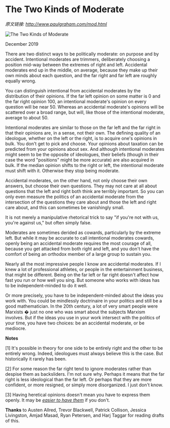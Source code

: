# The Two Kinds of Moderate

_原文链接: <http://www.paulgraham.com/mod.html>_

![The Two Kinds of Moderate](https://s.turbifycdn.com/aah/paulgraham/the-two-kinds-of-moderate-4.gif)  
  
December 2019  
  
There are two distinct ways to be politically moderate: on purpose and by accident. Intentional moderates are trimmers, deliberately choosing a position mid-way between the extremes of right and left. Accidental moderates end up in the middle, on average, because they make up their own minds about each question, and the far right and far left are roughly equally wrong.  
  
You can distinguish intentional from accidental moderates by the distribution of their opinions. If the far left opinion on some matter is 0 and the far right opinion 100, an intentional moderate's opinion on every question will be near 50. Whereas an accidental moderate's opinions will be scattered over a broad range, but will, like those of the intentional moderate, average to about 50.  
  
Intentional moderates are similar to those on the far left and the far right in that their opinions are, in a sense, not their own. The defining quality of an ideologue, whether on the left or the right, is to acquire one's opinions in bulk. You don't get to pick and choose. Your opinions about taxation can be predicted from your opinions about sex. And although intentional moderates might seem to be the opposite of ideologues, their beliefs (though in their case the word "positions" might be more accurate) are also acquired in bulk. If the median opinion shifts to the right or left, the intentional moderate must shift with it. Otherwise they stop being moderate.  
  
Accidental moderates, on the other hand, not only choose their own answers, but choose their own questions. They may not care at all about questions that the left and right both think are terribly important. So you can only even measure the politics of an accidental moderate from the intersection of the questions they care about and those the left and right care about, and this can sometimes be vanishingly small.  
  
It is not merely a manipulative rhetorical trick to say "if you're not with us, you're against us," but often simply false.  
  
Moderates are sometimes derided as cowards, particularly by the extreme left. But while it may be accurate to call intentional moderates cowards, openly being an accidental moderate requires the most courage of all, because you get attacked from both right and left, and you don't have the comfort of being an orthodox member of a large group to sustain you.  
  
Nearly all the most impressive people I know are accidental moderates. If I knew a lot of professional athletes, or people in the entertainment business, that might be different. Being on the far left or far right doesn't affect how fast you run or how well you sing. But someone who works with ideas has to be independent-minded to do it well.  
  
Or more precisely, you have to be independent-minded about the ideas you work with. You could be mindlessly doctrinaire in your politics and still be a good mathematician. In the 20th century, a lot of very smart people were Marxists � just no one who was smart about the subjects Marxism involves. But if the ideas you use in your work intersect with the politics of your time, you have two choices: be an accidental moderate, or be mediocre.  
  
  
  
  
  
  
  
  
  
  
  
**Notes**  
  
[1] It's possible in theory for one side to be entirely right and the other to be entirely wrong. Indeed, ideologues must always believe this is the case. But historically it rarely has been.  
  
[2] For some reason the far right tend to ignore moderates rather than despise them as backsliders. I'm not sure why. Perhaps it means that the far right is less ideological than the far left. Or perhaps that they are more confident, or more resigned, or simply more disorganized. I just don't know.  
  
[3] Having heretical opinions doesn't mean you have to express them openly. It may be [_easier to have them_](say.html) if you don't.  
  
**Thanks** to Austen Allred, Trevor Blackwell, Patrick Collison, Jessica Livingston, Amjad Masad, Ryan Petersen, and Harj Taggar for reading drafts of this.  
  

